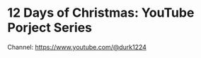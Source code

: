 12 Days of Christmas: YouTube Porject Series
====================

Channel: https://www.youtube.com/@durk1224
